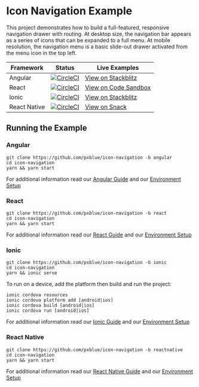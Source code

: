 # Icon Navigation Example
This project demonstrates how to build a full-featured, responsive navigation drawer with routing. At desktop size, the navigation bar appears as a series of icons that can be expanded to a full menu. At mobile resolution, the navigation menu is a basic slide-out drawer activated from the menu icon in the top left.

| Framework           | Status       | Live Examples  |
| ---------------- |--------------|------------------|
| Angular | [![CircleCI](https://circleci.com/gh/pxblue/icon-navigation/tree/angular.svg?style=shield)](https://circleci.com/gh/pxblue/icon-navigation/tree/angular) | [View on Stackblitz](https://stackblitz.com/github/pxblue/icon-navigation/tree/angular)
| React | [![CircleCI](https://circleci.com/gh/pxblue/icon-navigation/tree/react.svg?style=shield)](https://circleci.com/gh/pxblue/icon-navigation/tree/react) | [View on Code Sandbox](https://codesandbox.io/s/github/pxblue/icon-navigation/tree/react)
| Ionic | [![CircleCI](https://circleci.com/gh/pxblue/icon-navigation/tree/ionic.svg?style=shield)](https://circleci.com/gh/pxblue/icon-navigation/tree/ionic) | [View on Stackblitz](https://stackblitz.com/github/pxblue/icon-navigation/tree/ionic)
| React Native | [![CircleCI](https://circleci.com/gh/pxblue/icon-navigation/tree/reactnative.svg?style=shield)](https://circleci.com/gh/pxblue/icon-navigation/tree/reactnative) | [View on Snack](https://snack.expo.io/@git/github.com/pxblue/icon-navigation@reactnative?preview=true&platform=ios)

## Running the Example
### Angular
```
git clone https://github.com/pxblue/icon-navigation -b angular
cd icon-navigation
yarn && yarn start
```
For additional information read our [Angular Guide](https://pxblue.github.io/development/frameworks-web/angular) and our [Environment Setup](https://pxblue.github.io/development/environment)

### React
```
git clone https://github.com/pxblue/icon-navigation -b react
cd icon-navigation
yarn && yarn start
```
For additional information read our [React Guide](https://pxblue.github.io/development/frameworks-web/react) and our [Environment Setup](https://pxblue.github.io/development/environment)

### Ionic
```
git clone https://github.com/pxblue/icon-navigation -b ionic
cd icon-navigation
yarn && ionic serve
```
To run on a device, add the platform then build and run the project:
```
ionic cordova resources
ionic cordova platform add [android|ios]
ionic cordova build [android|ios]
ionic cordova run [android|ios]
```
For additional information read our [Ionic Guide](https://pxblue.github.io/development/frameworks-mobile/ionic) and our [Environment Setup](https://pxblue.github.io/development/environment)

### React Native

```
git clone https://github.com/pxblue/icon-navigation -b reactnative
cd icon-navigation
yarn && yarn start
```
For additional information read our [React Native Guide](https://pxblue.github.io/development/frameworks-mobile/react-native) and our [Environment Setup](https://pxblue.github.io/development/environment)
